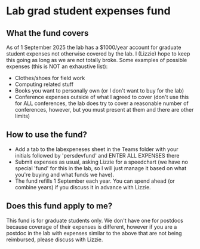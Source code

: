 # Lab grad student expenses fund

## What the fund covers 
As of 1 September 2025 the lab has a $1000/year account for graduate student expenses not otherwise covered by the lab. I (Lizzie) hope to keep this going as long as we are not totally broke. Some examples of possible expenses (this is NOT an exhaustive list):

* Clothes/shoes for field work
* Computing related stuff
* Books you want to personally own (or I don't want to buy for the lab)
* Conference expenses outside of what I agreed to cover (don't use this for ALL conferences, the lab does try to cover a reasonable number of conferences, however, but you must present at them and there are other limits)

## How to use the fund?
* Add a tab to the labexpeneses sheet in the Teams folder with your initials followed by 'persdevfund' and ENTER ALL EXPENSES there
* Submit expenses as usual, asking Lizzie for a speedchart (we have no special 'fund' for this in the lab, so I will just manage it based on what you're buying and what funds we have).
* The fund refills 1 September each year. You can spend ahead (or combine years) if you discuss it in advance with Lizzie. 

## Does this fund apply to me?
This fund is for graduate students only. We don't have one for postdocs because coverage of their expenses is different, however if you are a postdoc in the lab with expenses similar to the above that are not being reimbursed, please discuss with Lizzie. 
